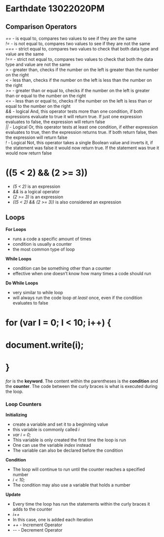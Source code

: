 # Earthdate 13022020PM

## Comparison Operators

*==* - is equal to, compares two values to see if they are the same  
*!=* - is not equal to, compares two values to see if they are not the same  
*===* - strict equal to, compares two values to check that both data type and value are the same  
*!==* - strict not equal to, compares two values to check that both the data type and value are not the same  
*>* - greater than, checks if the number on the left is greater than the number on the right  
*<* - less than, checks if the number on the left is less than the number on the right  
*>=* - greater than or equal to, checks if the number on the left is greater than or equal to the number on the right  
*<=* - less than or equal to, checks if the number on the left is less than or equal to the number on the right  
*&&* - logical And, this operator tests more than one condition, if both expressions evaluate to true it will return true. If just one expression evaluates to false, the expression will return false  
*||* - Logical Or, this operator tests at least one condition, if either expression evaluates to true, then the expression returns true. If both return false, then the expression will return false  
*!* - Logical Not, this operator takes a single Boolean value and inverts it, if the statement was false it would now return true. If the statement was true it would now return false  

# ((5 < 2) && (2 >= 3))

-	*(5 < 2)* is an expression
-	*&&* is a logical operator
-	*(2 >= 3)* is an expression
-	*((5 < 2) && (2 >= 3))* is also considered an expression


## Loops

**For Loops**
-	runs a code a specific amount of times
-	condition is usually a counter
-	the most common type of loop

**While Loops**
-	condition can be something other than a counter
-	effective when one doesn’t know how many times a code should run

**Do While Loops**
-	very similar to while loop
-	will always run the code loop *at least* once, even if the condition evaluates to false

# for (var I = 0; I < 10; i++) {
# document.write(i);
# }

*for* is the **keyword**. The content within the parentheses is the **condition** and the **counter**. The code between the curly braces is what is executed during the loop.

### Loop Counters

**Initializing**
-	create a variable and set it to a beginning value
-	this variable is commonly called *i*
-	*var i = 0;*
-	This variable is only created the first time the loop is run
-	One can use the variable *index* instead
-	The variable can also be declared before the condition

**Condition**
-	The loop will continue to run until the counter reaches a specified number
-	*i < 10;*
-	The condition may also use a variable that holds a number

**Update**
-	Every time the loop has run the statements within the curly braces it adds to the counter
-	*i++*
-	In this case, one is added each iteration
-	*++* - Increment Operator
-	*--* - Decrement Operator
